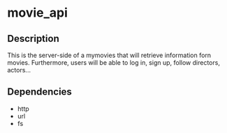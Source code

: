 # movie_api
 
## Description
This is the server-side of a mymovies that will retrieve information forn movies. Furthermore, users will be able to log in, sign up, follow directors, actors... 

## Dependencies
 - http
 - url
 - fs
 

